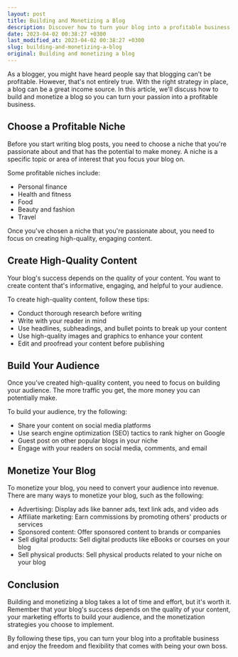 ```yaml
---
layout: post
title: Building and Monetizing a Blog
description: Discover how to turn your blog into a profitable business by following this guide on building and monetizing a blog.
date: 2023-04-02 00:38:27 +0300
last_modified_at: 2023-04-02 00:38:27 +0300
slug: building-and-monetizing-a-blog
original: Building and monetizing a blog
---
```

As a blogger, you might have heard people say that blogging can't be profitable. However, that's not entirely true. With the right strategy in place, a blog can be a great income source. In this article, we'll discuss how to build and monetize a blog so you can turn your passion into a profitable business.

## Choose a Profitable Niche

Before you start writing blog posts, you need to choose a niche that you're passionate about and that has the potential to make money. A niche is a specific topic or area of interest that you focus your blog on.

Some profitable niches include:

- Personal finance
- Health and fitness
- Food
- Beauty and fashion
- Travel

Once you've chosen a niche that you're passionate about, you need to focus on creating high-quality, engaging content.

## Create High-Quality Content

Your blog's success depends on the quality of your content. You want to create content that's informative, engaging, and helpful to your audience.

To create high-quality content, follow these tips:

- Conduct thorough research before writing
- Write with your reader in mind
- Use headlines, subheadings, and bullet points to break up your content
- Use high-quality images and graphics to enhance your content
- Edit and proofread your content before publishing

## Build Your Audience

Once you’ve created high-quality content, you need to focus on building your audience. The more traffic you get, the more money you can potentially make.

To build your audience, try the following:

- Share your content on social media platforms
- Use search engine optimization (SEO) tactics to rank higher on Google
- Guest post on other popular blogs in your niche
- Engage with your readers on social media, comments, and email

## Monetize Your Blog

To monetize your blog, you need to convert your audience into revenue. There are many ways to monetize your blog, such as the following:

- Advertising: Display ads like banner ads, text link ads, and video ads
- Affiliate marketing: Earn commissions by promoting others' products or services
- Sponsored content: Offer sponsored content to brands or companies
- Sell digital products: Sell digital products like eBooks or courses on your blog
- Sell physical products: Sell physical products related to your niche on your blog

## Conclusion

Building and monetizing a blog takes a lot of time and effort, but it's worth it. Remember that your blog's success depends on the quality of your content, your marketing efforts to build your audience, and the monetization strategies you choose to implement.

By following these tips, you can turn your blog into a profitable business and enjoy the freedom and flexibility that comes with being your own boss.
